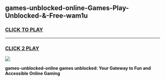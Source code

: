 
## games-unblocked-online-Games-Play-Unblocked-&-Free-wam1u
<h3>
<a href="https://premium76.site?title=games-unblocked-online&ref=24A">CLICK TO PLAY</a></h3>
<hr>

<h3>
<a href="https://premium76.site?title=games-unblocked-online&ref=24A">CLICK 2 PLAY</a>
  
</h3>

<a href="https://premium76.site?title=games-unblocked-online&ref=24A"><img src="https://clearcache.store/games.png"></a>


**games-unblocked-online games unblocked: Your Gateway to Fun and Accessible Online Gaming**
